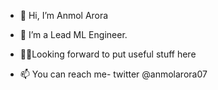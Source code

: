 - 👋 Hi, I’m Anmol Arora
- 👀 I’m a Lead ML Engineer.
- ✌🏻Looking forward to put useful stuff here

- 📫 You can reach me- twitter @anmolarora07

<!---
anmol-arora07/anmol-arora07 is a ✨ special ✨ repository because its `README.md` (this file) appears on your GitHub profile.
You can click the Preview link to take a look at your changes.
--->
